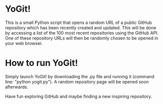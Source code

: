 # YoGit!
This is a small Python script that opens a random URL of a public GitHub repository which has been recently created and updated. This will be done by accessing a list of the 100 most recent repositories using the GitHub API. One of these repository URLs will then be randomly chosen to be opened in your web browser.

# How to run YoGit!
Simply launch YoGit! by downloading the .py file and running it (command line: "python yogit.py"). A random repository page will be opened soon afterwards.

Have fun exploring GitHub and maybe finding a new inspiring repository.
